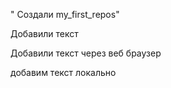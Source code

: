 " Создали my_first_repos" 

Добавили текст

Добавили текст через веб браузер


добавим текст локально

